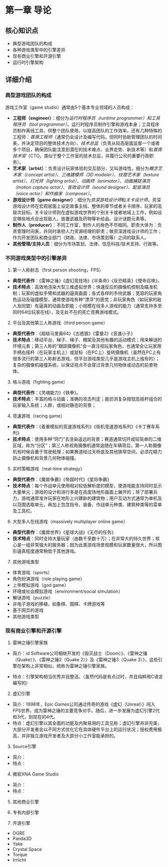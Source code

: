 
# 第一章 导论

## 核心知识点

- 典型游戏团队的构成
- 各种游戏类型中的引擎差异
- 现有商业引擎和开源引擎
- 运行时引擎架构

## 详细介绍

### 典型游戏团队的构成

游戏工作室（game studio）通常由5个基本专业领域的人员构成：

- **工程师（engineer）**：细分为*运行时程序员（runtime programmer）*和*工具程序员（tool programmer）*。运行时程序员制作引擎和游戏本身；工具程序员制作离线工具，供整个团队使用，以提高团队的工作效率。还有几种特殊的工程师：*首席工程师*（通常仍会设计及编写代码，但同时协助管理团队的时间表，并决定项目的整体技术方向）、*技术总监*（负责从较高层面监督一个或者多个项目，确保团队能注意到潜在的技术难点、业界走势、新技术等）和*首席技术官*（CTO，类似于整个工作室的技术总监，并履行公司的重要行政职务）。
- **艺术家（artist）**：负责设计玩家体验的交互部分，又叫游戏性。细分为*概念艺术家（concept artist）*、*三维建模师（3D modeler）*、*纹理艺术家（texture artist）*、*灯光师（lighting artist）*、*动画师（animator）*、*动画捕捉演员（motion capture actor）*、*音效设计师（sound designer）*、*配音演员（voice actor）*和*作曲家（composer）*。
- **游戏设计师（game designer）**：细分为*资深游戏设计师*和*关卡设计师*。资深游戏设计师在宏观层面上设定故事主线、整体的章节或者关卡顺序、玩家的高层次目标。关卡设计师则在虚拟游戏世界的个别关卡或者地域上工作，例如设定哪些地点会出现敌人、放置武器及药物等补给品、设计谜题元素等。
- **制作人（producer）**：不同工作室，制作人的角色不尽相同。职责大体为：负责管理时间表，并同时承担人力资源经理的职责；做资深游戏设计师的工作；作为开发团队和商业部门（财政、法律、市场策划等）之间的联系人。
- **其他管理/支持人员**：细分为市场策划、法律、信息科技/技术支持、行政等。

### 不同游戏类型中的引擎差异

1. 第一人称射击（first person shooting，FPS）

- **典型代表作**：《雷神之锤》《虚幻竞技场》《半条命》《反恐精英》《使命召唤》。
- **技术特点**：高效地渲染大型三维虚拟世界；快速反应的摄像机控制及瞄准机制；玩家的虚拟手臂和武器的逼真画面；各式各样的手持武器；宽容的玩家角色运动及碰撞模型，通常使游戏有种“漂浮”的感觉；非玩家角色（如玩家的敌人及同盟）有逼真的动画及职能；小规模在线多人游戏的能力（通常支持多至同时64位玩家在线），及无处不在的死亡竞赛游戏模式。

2. 平台及其他第三人称游戏（third person game）

- **典型代表作**：《超级马里奥64》《古惑狼》《雷曼2》《音速小子》
- **技术特点**：移动平台、梯子、绳子、棚架及其他有趣的运动模式；用来解谜的环境元素；第三人称的“跟踪摄像机”会一直注视玩家角色，也通常会让玩家用手柄右摇杆（在玩家主机上）或鼠标（在PC上）旋转摄像机（虽然在PC上有很多流行的第三人称射击游戏，但平台游戏类型几乎是游戏主机上独有的）；复杂的摄像机碰撞系统，以保证视点不会穿过背景几何物体或动态的前景物体。

3. 格斗游戏（fighting game）

- **典型代表作**：《灵魂能力》《铁拳》。
- **技术特点**：丰富的格斗动画；准确的攻击判定；能侦测复杂按钮及摇杆组合的玩家输入系统；人群，或相对静态的背景；

4. 竞速游戏（racing game）

- **典型代表作**：《着重模拟的竞速游戏系列》《街机竞速游戏系列》《卡丁赛车系列》
- **技术特点**：使用多种“窍门”去渲染遥远的背景；赛道通常切开成较简单的二维区域，称为“分区”；第三人称视角摄像机通常追随在车辆背后，第一人称摄像机有时候会置于驾驶舱理；如果赛道经过天桥底及其他狭窄空间，必须花精力防止摄像机和背景几何物体碰撞。

5. 实时策略游戏（real-time strategy）

- **典型代表作**：《魔兽争霸》《帝国时代》《星际争霸》
- **技术特点**：每个作战单元使用相对较低解析度的模型，使游戏能支持同时显示大量单元；游戏的设计和进行多是在高度场地形画面上展开的；除了部署兵力，游戏通常准许玩家在地形上兴建新的建筑物；用户互动方式通常为单机及以范围选取单元，再加上包含指令、装备、作战单元种类、建筑种类等的菜单及工具栏。

6. 大型多人在线游戏（massively multiplayer online game）

- **典型代表作**：《魔兽世界》《星球大战》《无尽的任务》
- **技术特点**：同时支持大量玩家（由数千至数十万）；在非常大的持久世界；核心是一组非常强大的服务器；因为此类游戏场景规模和玩家数量很大，所以图形逼真程度通常稍低于其他游戏。

7. 其他游戏类型

- 体育游戏（sports）
- 角色扮演游戏（role playing game）
- 上帝模拟游戏（god game）
- 环境或社会模拟游戏（environment/social simulation）
- 解谜游戏（puzzle）
- 非电子游戏的移植，如象棋、围棋、卡牌游戏等
- 基于网页的游戏
- 其他游戏类型

### 现有商业引擎和开源引擎

1. 雷神之锤引擎家族

- 简介：id Software公司相继开发的《毁灭战士（Doom）》、《雷神之锤（Quake）》、《雷神之锤2（Quake 2）》及《雷神之锤3（Quake 3）》，这些引擎在架构上非常相似，统称为雷神之锤引擎家族。

- 特点：引擎架构相当优秀并且整洁。（虽然代码是有点过时，并且纯粹用C语言编写的）

2. 虚幻引擎

- 简介：1998年，Epic Games公司通过传奇的游戏《虚幻（Unreal）》闯入FPS世界。成为雷神之锤的主要竞争对手。随后，进一步发展为虚幻引擎2代和3代，到现在的4代。
- 特点：虚幻引擎以其全面的功能及内聚易用的工具见称；虚幻引擎并非完美，大部分开发者会以不同方式优化它在具体硬件平台上的运行状况；授权费用极高，并非独立游戏开发者及大部分小工作室能承担的。

3. Source引擎

- 简介：
- 特点：

4. 微软XNA Game Studio

- 简介：
- 特点：

5. 其他商业引擎

6. 专有内部引擎

7. 开源引擎
- OGRE
- Panda3D
- Yake
- Crystal Space
- Torque
- Irrlicht
